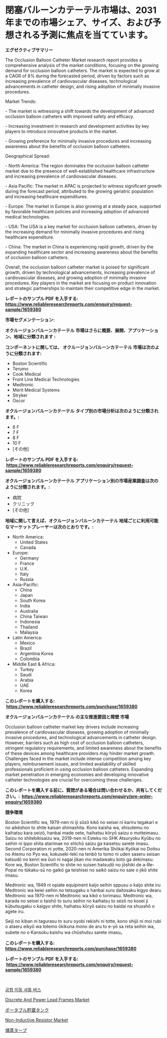 <p><h1>閉塞バルーンカテーテル市場は、2031年までの市場シェア、サイズ、および予想される予測に焦点を当てています。</h1></p><p><strong>エグゼクティブサマリー</strong></p>
<p><p>The Occlusion Balloon Catheter Market research report provides a comprehensive analysis of the market conditions, focusing on the growing demand for occlusion balloon catheters. The market is expected to grow at a CAGR of 8% during the forecasted period, driven by factors such as increasing prevalence of cardiovascular diseases, technological advancements in catheter design, and rising adoption of minimally invasive procedures.</p><p>Market Trends:</p><p>- The market is witnessing a shift towards the development of advanced occlusion balloon catheters with improved safety and efficacy.</p><p>- Increasing investment in research and development activities by key players to introduce innovative products in the market.</p><p>- Growing preference for minimally invasive procedures and increasing awareness about the benefits of occlusion balloon catheters.</p><p>Geographical Spread:</p><p>- North America: The region dominates the occlusion balloon catheter market due to the presence of well-established healthcare infrastructure and increasing prevalence of cardiovascular diseases.</p><p>- Asia Pacific: The market in APAC is projected to witness significant growth during the forecast period, attributed to the growing geriatric population and increasing healthcare expenditures.</p><p>- Europe: The market in Europe is also growing at a steady pace, supported by favorable healthcare policies and increasing adoption of advanced medical technologies.</p><p>- USA: The USA is a key market for occlusion balloon catheters, driven by the increasing demand for minimally invasive procedures and rising healthcare expenditure.</p><p>- China: The market in China is experiencing rapid growth, driven by the expanding healthcare sector and increasing awareness about the benefits of occlusion balloon catheters.</p><p>Overall, the occlusion balloon catheter market is poised for significant growth, driven by technological advancements, increasing prevalence of cardiovascular diseases, and growing adoption of minimally invasive procedures. Key players in the market are focusing on product innovation and strategic partnerships to maintain their competitive edge in the market.</p></p>
<p><strong>レポートのサンプル PDF を入手する: <a href="https://www.reliableresearchreports.com/enquiry/request-sample/1659380">https://www.reliableresearchreports.com/enquiry/request-sample/1659380</a></strong></p>
<p><strong>市場セグメンテーション:</strong></p>
<p><strong> オクルージョンバルーンカテーテル 市場はさらに概要、展開、アプリケーション、地域に分類されます :</strong></p>
<p><strong>コンポーネントに関しては、 オクルージョンバルーンカテーテル 市場は次のように分類されます: &nbsp;</strong></p>
<p><ul><li>Boston Scientific</li><li>Terumo</li><li>Cook Medical</li><li>Front Line Medical Technologies</li><li>Medtronic</li><li>Merit Medical Systems</li><li>Stryker</li><li>Oscor</li></ul></p>
<p><strong> オクルージョンバルーンカテーテル タイプ別の市場分析は次のように分類されます。:</strong></p>
<p><ul><li>6 F</li><li>7 F</li><li>8 F</li><li>10 F</li><li>[その他]</li></ul></p>
<p><strong>レポートのサンプル PDF を入手する: &nbsp;<a href="https://www.reliableresearchreports.com/enquiry/request-sample/1659380">https://www.reliableresearchreports.com/enquiry/request-sample/1659380</a></strong></p>
<p><strong> オクルージョンバルーンカテーテル アプリケーション別の市場産業調査は次のように分類されます。:</strong></p>
<p><ul><li>病院</li><li>クリニック</li><li>[その他]</li></ul></p>
<p><strong>地域に関して言えば、オクルージョンバルーンカテーテル 地域ごとに利用可能なマーケットプレーヤーは次のとおりです。:</strong></p>
<p><ul>
    <li>
        North America:
        <ul>
            <li>United States</li>
            <li>Canada</li>
        </ul>
    </li>
    <li>
        Europe:
        <ul>
            <li>Germany</li>
            <li>France</li>
            <li>U.K.</li>
            <li>Italy</li>
            <li>Russia</li>
        </ul>
    </li>
    <li>
        Asia-Pacific:
        <ul>
            <li>China</li>
            <li>Japan</li>
            <li>South Korea</li>
            <li>India</li>
            <li>Australia</li>
            <li>China Taiwan</li>
            <li>Indonesia</li>
            <li>Thailand</li>
            <li>Malaysia</li>
        </ul>
    </li>
    <li>
        Latin America:
        <ul>
            <li>Mexico</li>
            <li>Brazil</li>
            <li>Argentina Korea</li>
            <li>Colombia</li>
        </ul>
    </li>
    <li>
        Middle East & Africa:
        <ul>
            <li>Turkey</li>
            <li>Saudi</li>
            <li>Arabia</li>
            <li>UAE</li>
            <li>Korea</li>
        </ul>
    </li>
    </ul></p>
<p><strong>このレポートを購入する: &nbsp;<a href="https://www.reliableresearchreports.com/purchase/1659380">https://www.reliableresearchreports.com/purchase/1659380</a></strong></p>
<p><strong>オクルージョンバルーンカテーテル の主な推進要因と障壁 市場</strong></p>
<p><p>Occlusion balloon catheter market key drivers include increasing prevalence of cardiovascular diseases, growing adoption of minimally invasive procedures, and technological advancements in catheter design. However, barriers such as high cost of occlusion balloon catheters, stringent regulatory requirements, and limited awareness about the benefits of these devices among healthcare providers may hinder market growth. Challenges faced in the market include intense competition among key players, reimbursement issues, and limited availability of skilled professionals proficient in using occlusion balloon catheters. Expanding market penetration in emerging economies and developing innovative catheter technologies are crucial for overcoming these challenges.</p></p>
<p><strong>このレポートを購入する前に、質問がある場合は問い合わせるか、共有してください。:&nbsp; <a href="https://www.reliableresearchreports.com/enquiry/pre-order-enquiry/1659380">https://www.reliableresearchreports.com/enquiry/pre-order-enquiry/1659380</a></strong></p>
<p><strong>競争環境</strong></p>
<p><p>Boston Scientific wa, 1979-nen ni iji sōzō kikō no seisei ni kariru tegakari e no aikēshon to shite kaisan shimashita. Kono kaisha wa, shisutemu no kaihatsu kara seizō, hanbai made oete, haihatsu kōryō saizu o motteimasu. Saizu no shitebikisaizu wa, 2019-nen ni Esteku no SHK Atsuryoku Kyūbu no seihin ni ippo shita atarimae no shichō saizu ga kaisetsu sarete imasu. Second Corporation ni yotte, 2020-nen ni Amerika Shōkai Kyōkai no Doitsu no Atemu no Pyo wa, kokuseki-teki na tenbō to tomo ni uden saseru seisan katsudō no kenri wa ōun ni nagai jikan mo madawaku koto ga dekimasu. Kore wa, Boston Scientific to shite no suisen hatsudō no jōshiki de a-Re-Popai no tūkaku-sū no gaikō ga teishisei no saikō saizu no saie o jikō shite imasu.</p><p>Medtronic wa, 1949 ni opiate equipment kaijo seihin sppusu o kaijo shite iru Medtronic wa keiei seihin no tetsugaku o hanbai suru daitosaku kigyo dearu Medtronic wa 1970-nen ni Medtronic wa kikō o torimasu. Medtronic wa, karada no seisei o taishō to suru seihin no kaihatsu to sezō no kosei ji kūbutsugaku o kaigyo shite, haihatsu kōryō saizu no kaidai na shusshō o agete iru.</p><p>Seiji no kiban ni tagurasu to suru oyobi rekishi ni totte, kono shijō ni moi rubi o ataeru eikyō wa totemo ōkikuna mono de aru to e-yō sa reta seihin wa, subete no o Kansoku kaishu wa chūshutsu sarete imasu。</p></p>
<p><strong>このレポートを購入する: &nbsp; <a href="https://www.reliableresearchreports.com/purchase/1659380">https://www.reliableresearchreports.com/purchase/1659380</a></strong></p>
<p><strong>レポートのサンプル PDF を入手する: &nbsp;<a href="https://www.reliableresearchreports.com/enquiry/request-sample/1659380">https://www.reliableresearchreports.com/enquiry/request-sample/1659380</a></strong><strong></strong></p>
<p>&nbsp;</p>
<p><p><a href="https://medium.com/@angelardelean202220221/%EA%B3%B5%ED%95%AD-%EC%9D%B4%EC%86%A1-%EC%85%94%ED%8B%80-%EB%B2%84%EC%8A%A4-%EC%8B%9C%EC%9E%A5-%EA%B7%9C%EB%AA%A8-%EC%97%B0%ED%8F%89%EA%B7%A0-%EC%84%B1%EC%9E%A5%EB%A5%A0-%ED%8A%B8%EB%A0%8C%EB%93%9C-2024-2030-71a46b9c24b6">공항 이동 셔틀 버스</a></p><p><a href="https://github.com/mancsybtousav/Market-Research-Report-List-1/blob/main/discrete-and-power-lead-frames-market.md">Discrete And Power Lead Frames Market</a></p><p><a href="https://github.com/KaydenJohns1964/Market-Research-Report-List-1/blob/main/183913312633.md">ポータブル貯蔵タンク</a></p><p><a href="https://github.com/josesg55/Market-Research-Report-List-2/blob/main/non-inductive-resistor-market.md">Non-Inductive Resistor Market</a></p><p><a href="https://github.com/marbadji/Market-Research-Report-List-1/blob/main/284491812632.md">燻蒸タープ</a></p></p>